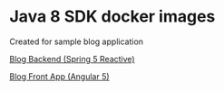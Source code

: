 # Java 8 SDK docker images
Created for sample blog application

[Blog Backend (Spring 5 Reactive)](https://github.com/dim777/blog-public-backend)

[Blog Front App (Angular 5)](https://github.com/dim777/blog-front-app)